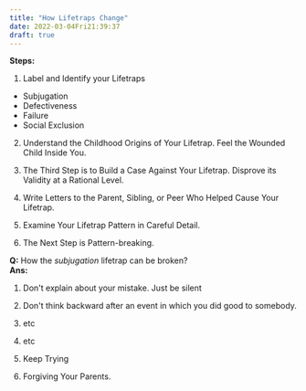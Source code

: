 ```yaml
---
title: "How Lifetraps Change"
date: 2022-03-04Fri21:39:37
draft: true
---
```


**Steps:**

1. Label and Identify your Lifetraps

- Subjugation
- Defectiveness
- Failure 
- Social Exclusion

2. Understand the Childhood Origins of Your Lifetrap. Feel the Wounded Child Inside You.

3. The Third Step is to Build a Case Against Your Lifetrap. Disprove its Validity at a Rational Level.

4. Write Letters to the Parent, Sibling, or Peer Who Helped Cause Your Lifetrap.

5. Examine Your Lifetrap Pattern in Careful Detail.

6. The Next Step is Pattern-breaking.

**Q:** How the *subjugation* lifetrap can be broken?    
**Ans:** 
1. Don't explain about your mistake. Just be silent 
2. Don't think backward after an event in which you did good to somebody.
3. etc
4. etc

7. Keep Trying

8. Forgiving Your Parents.


